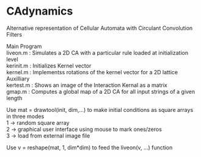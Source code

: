 # CAdynamics
Alternative representation of Cellular Automata with Circulant Convolution Filters

Main Program   
liveon.m :  Simulates a 2D CA with a particular rule loaded at initialization level <br>
kerinit.m : Initializes Kernel vector<br>
kernel.m :  Implementss rotations of the kernel vector for a 2D lattice<br>
Auxilliary<br>
kertest.m : Shows an image of the Interaction Kernal as a matrix<br>
gmap.m :   Computes a global map of a 2D CA for all input strings of a given length<br>

Use mat = drawtool(init, dim,...) to make initial conditions as square arrays in three modes<br>
1 -> random square array<br>
2 -> graphical user interface using mouse to mark ones/zeros<br>
3 -> load from external image file<br>

Use v = reshape(mat, 1, dim*dim) to feed the liveon(v, ...) function 
